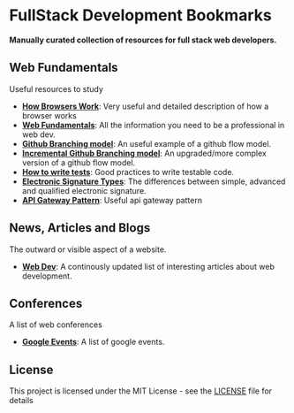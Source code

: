 # FullStack Development Bookmarks

**Manually curated collection of resources for full stack web developers.**

## Web Fundamentals

Useful resources to study

+ **[How Browsers Work](https://www.html5rocks.com/en/tutorials/internals/howbrowserswork/)**: Very useful and detailed description of how a browser works
+ **[Web Fundamentals](https://developers.google.com/web/fundamentals)**: All the information you need to be a professional in web dev.
+ **[Github Branching model](https://nvie.com/posts/a-successful-git-branching-model/)**: An useful example of a github flow model.
+ **[Incremental Github Branching model](https://blog.logrocket.com/the-git-workflow-you-need-how-to-deal-with-multiple-teams-in-a-single-repository-faf5bb17a6e4/)**: An upgraded/more complex version of a github flow model.
+ **[How to write tests](http://misko.hevery.com/code-reviewers-guide/)**: Good practices to write testable code.
+ **[Electronic Signature Types](https://blog.signaturit.com/en/simple-e-signature-vs-advanced-e-signature-main-aspects-european-regulation)**: The differences between simple, advanced and qualified electronic signature.
+ **[API Gateway Pattern](https://docs.microsoft.com/en-us/dotnet/architecture/microservices/architect-microservice-container-applications/direct-client-to-microservice-communication-versus-the-api-gateway-pattern)**: Useful api gateway pattern


## News, Articles and Blogs

The outward or visible aspect of a website.

+ **[Web Dev](https://web.dev/blog/)**: A continously updated list of interesting articles about web development.

## Conferences

A list of web conferences

+ **[Google Events](https://developers.google.com/events)**: A list of google events.

## License

This project is licensed under the MIT License - see the [LICENSE](LICENSE) file for details
